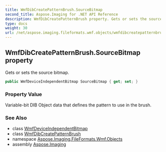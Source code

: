 ```yaml
---
title: WmfDibCreatePatternBrush.SourceBitmap
second_title: Aspose.Imaging for .NET API Reference
description: WmfDibCreatePatternBrush property. Gets or sets the source bitmap
type: docs
weight: 30
url: /net/aspose.imaging.fileformats.wmf.objects/wmfdibcreatepatternbrush/sourcebitmap/
---
```

## WmfDibCreatePatternBrush.SourceBitmap property

Gets or sets the source bitmap.

```csharp
public WmfDeviceIndependentBitmap SourceBitmap { get; set; }
```

### Property Value

Variable-bit DIB Object data that defines the pattern to use in the brush.

### See Also

* class [WmfDeviceIndependentBitmap](../../wmfdeviceindependentbitmap/)
* class [WmfDibCreatePatternBrush](../)
* namespace [Aspose.Imaging.FileFormats.Wmf.Objects](../../wmfdibcreatepatternbrush/)
* assembly [Aspose.Imaging](../../../)


